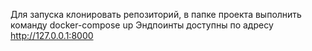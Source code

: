 Для запуска клонировать репозиторий, в папке проекта выполнить команду docker-compose up
Эндпоинты доступны по адресу http://127.0.0.1:8000
